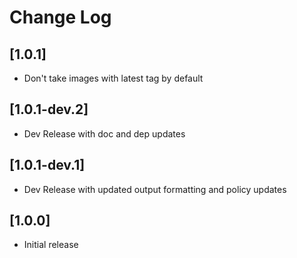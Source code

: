 # Change Log

## [1.0.1]

- Don't take images with latest tag by default

## [1.0.1-dev.2]

- Dev Release with doc and dep updates

## [1.0.1-dev.1]

- Dev Release with updated output formatting and policy updates

## [1.0.0]

- Initial release
